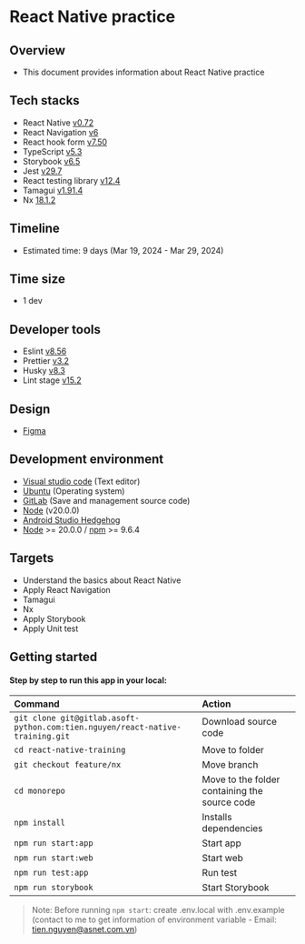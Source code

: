 # React Native practice

## Overview

- This document provides information about React Native practice

## Tech stacks

- React Native [v0.72](https://reactnative.dev/docs/0.72/getting-started)
- React Navigation [v6](https://reactnavigation.org/docs/getting-started/)
- React hook form [v7.50](https://www.npmjs.com/package/react-hook-form/v/7.5.0)
- TypeScript [v5.3](https://www.typescriptlang.org/docs/handbook/release-notes/typescript-5-0.html)
- Storybook [v6.5](https://storybook.js.org/blog/storybook-for-react-native-6-5/)
- Jest [v29.7](https://jestjs.io/docs/getting-started)
- React testing library [v12.4](https://www.npmjs.com/package/@testing-library/react-native)
- Tamagui [v1.91.4](https://tamagui.dev/)
- Nx [18.1.2](https://nx.dev/)

## Timeline

- Estimated time: 9 days (Mar 19, 2024 - Mar 29, 2024)

## Time size

- 1 dev

## Developer tools

- Eslint [v8.56](https://www.npmjs.com/package/eslint)
- Prettier [v3.2](https://www.npmjs.com/package/prettier)
- Husky [v8.3](https://www.npmjs.com/package/husky)
- Lint stage [v15.2](https://www.npmjs.com/package/lint-staged)

## Design

- [Figma](https://www.figma.com/file/P2RYt2uLYGySkWTllqxAZP/Furniture-Shopping---Minimal-UI-Kit-(Community)?type=design&node-id=1-32&mode=design&t=Ig2Sc87P7TyRzBtn-0)

## Development environment

- [Visual studio code](https://code.visualstudio.com/) (Text editor)
- [Ubuntu](https://ubuntu.com/) (Operating system)
- [GitLab](https://gitlab.asoft-python.com/) (Save and management source code)
- [Node](https://nodejs.org/en) (v20.0.0)
- [Android Studio Hedgehog](https://developer.android.com/studio?_gl=1*1lx2iq8*_up*MQ..&gclid=CjwKCAiAlcyuBhBnEiwAOGZ2S6WzN5Jo3Z78uQW_X8qJOAdXmyujhx4taeyIzd4_P_vLwg0NWoDFiBoCi6QQAvD_BwE&gclsrc=aw.ds)
- [Node](https://nodejs.org/en/ "Node") >= 20.0.0 / [npm](https://docs.npmjs.com/) >= 9.6.4
## Targets

- Understand the basics about React Native
- Apply React Navigation
- Tamagui
- Nx
- Apply Storybook
- Apply Unit test

## Getting started

#### Step by step to run this app in your local:

| Command                                                                       | Action                                         |
|:------------------------------------------------------------------------------|:-----------------------------------------------|
| `git clone git@gitlab.asoft-python.com:tien.nguyen/react-native-training.git` | Download source code                           |
| `cd react-native-training`                                                    | Move to folder                                 |
| `git checkout feature/nx`                                                     | Move branch                                    |
| `cd monorepo`                                                                 | Move to the folder containing the source code  |
| `npm install`                                                                 | Installs dependencies                          |
| `npm run start:app`                                                           | Start app                                      |
| `npm run start:web`                                                           | Start web                                      |
| `npm run test:app`                                                            | Run test                                       |
| `npm run storybook`                                                           | Start Storybook                                |

> Note: Before running `npm start`: create .env.local with .env.example (contact to me to get information of environment variable - Email: tien.nguyen@asnet.com.vn)
